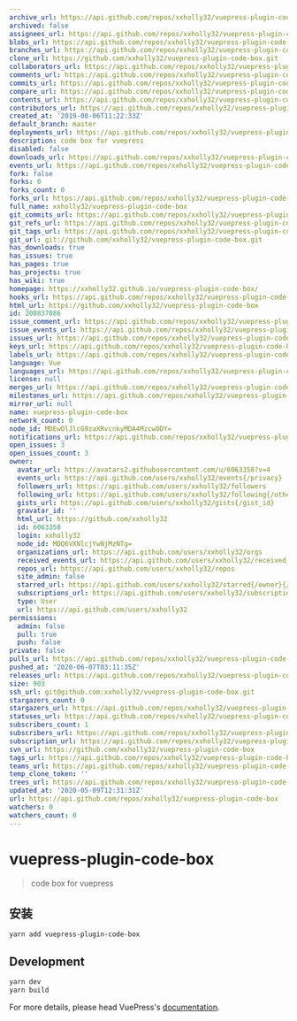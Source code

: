 ```yaml
---
archive_url: https://api.github.com/repos/xxholly32/vuepress-plugin-code-box/{archive_format}{/ref}
archived: false
assignees_url: https://api.github.com/repos/xxholly32/vuepress-plugin-code-box/assignees{/user}
blobs_url: https://api.github.com/repos/xxholly32/vuepress-plugin-code-box/git/blobs{/sha}
branches_url: https://api.github.com/repos/xxholly32/vuepress-plugin-code-box/branches{/branch}
clone_url: https://github.com/xxholly32/vuepress-plugin-code-box.git
collaborators_url: https://api.github.com/repos/xxholly32/vuepress-plugin-code-box/collaborators{/collaborator}
comments_url: https://api.github.com/repos/xxholly32/vuepress-plugin-code-box/comments{/number}
commits_url: https://api.github.com/repos/xxholly32/vuepress-plugin-code-box/commits{/sha}
compare_url: https://api.github.com/repos/xxholly32/vuepress-plugin-code-box/compare/{base}...{head}
contents_url: https://api.github.com/repos/xxholly32/vuepress-plugin-code-box/contents/{+path}
contributors_url: https://api.github.com/repos/xxholly32/vuepress-plugin-code-box/contributors
created_at: '2019-08-06T11:22:33Z'
default_branch: master
deployments_url: https://api.github.com/repos/xxholly32/vuepress-plugin-code-box/deployments
description: code box for vuepress
disabled: false
downloads_url: https://api.github.com/repos/xxholly32/vuepress-plugin-code-box/downloads
events_url: https://api.github.com/repos/xxholly32/vuepress-plugin-code-box/events
fork: false
forks: 0
forks_count: 0
forks_url: https://api.github.com/repos/xxholly32/vuepress-plugin-code-box/forks
full_name: xxholly32/vuepress-plugin-code-box
git_commits_url: https://api.github.com/repos/xxholly32/vuepress-plugin-code-box/git/commits{/sha}
git_refs_url: https://api.github.com/repos/xxholly32/vuepress-plugin-code-box/git/refs{/sha}
git_tags_url: https://api.github.com/repos/xxholly32/vuepress-plugin-code-box/git/tags{/sha}
git_url: git://github.com/xxholly32/vuepress-plugin-code-box.git
has_downloads: true
has_issues: true
has_pages: true
has_projects: true
has_wiki: true
homepage: https://xxholly32.github.io/vuepress-plugin-code-box/
hooks_url: https://api.github.com/repos/xxholly32/vuepress-plugin-code-box/hooks
html_url: https://github.com/xxholly32/vuepress-plugin-code-box
id: 200837086
issue_comment_url: https://api.github.com/repos/xxholly32/vuepress-plugin-code-box/issues/comments{/number}
issue_events_url: https://api.github.com/repos/xxholly32/vuepress-plugin-code-box/issues/events{/number}
issues_url: https://api.github.com/repos/xxholly32/vuepress-plugin-code-box/issues{/number}
keys_url: https://api.github.com/repos/xxholly32/vuepress-plugin-code-box/keys{/key_id}
labels_url: https://api.github.com/repos/xxholly32/vuepress-plugin-code-box/labels{/name}
language: Vue
languages_url: https://api.github.com/repos/xxholly32/vuepress-plugin-code-box/languages
license: null
merges_url: https://api.github.com/repos/xxholly32/vuepress-plugin-code-box/merges
milestones_url: https://api.github.com/repos/xxholly32/vuepress-plugin-code-box/milestones{/number}
mirror_url: null
name: vuepress-plugin-code-box
network_count: 0
node_id: MDEwOlJlcG9zaXRvcnkyMDA4MzcwODY=
notifications_url: https://api.github.com/repos/xxholly32/vuepress-plugin-code-box/notifications{?since,all,participating}
open_issues: 3
open_issues_count: 3
owner:
  avatar_url: https://avatars2.githubusercontent.com/u/6063358?v=4
  events_url: https://api.github.com/users/xxholly32/events{/privacy}
  followers_url: https://api.github.com/users/xxholly32/followers
  following_url: https://api.github.com/users/xxholly32/following{/other_user}
  gists_url: https://api.github.com/users/xxholly32/gists{/gist_id}
  gravatar_id: ''
  html_url: https://github.com/xxholly32
  id: 6063358
  login: xxholly32
  node_id: MDQ6VXNlcjYwNjMzNTg=
  organizations_url: https://api.github.com/users/xxholly32/orgs
  received_events_url: https://api.github.com/users/xxholly32/received_events
  repos_url: https://api.github.com/users/xxholly32/repos
  site_admin: false
  starred_url: https://api.github.com/users/xxholly32/starred{/owner}{/repo}
  subscriptions_url: https://api.github.com/users/xxholly32/subscriptions
  type: User
  url: https://api.github.com/users/xxholly32
permissions:
  admin: false
  pull: true
  push: false
private: false
pulls_url: https://api.github.com/repos/xxholly32/vuepress-plugin-code-box/pulls{/number}
pushed_at: '2020-06-07T03:11:35Z'
releases_url: https://api.github.com/repos/xxholly32/vuepress-plugin-code-box/releases{/id}
size: 903
ssh_url: git@github.com:xxholly32/vuepress-plugin-code-box.git
stargazers_count: 0
stargazers_url: https://api.github.com/repos/xxholly32/vuepress-plugin-code-box/stargazers
statuses_url: https://api.github.com/repos/xxholly32/vuepress-plugin-code-box/statuses/{sha}
subscribers_count: 1
subscribers_url: https://api.github.com/repos/xxholly32/vuepress-plugin-code-box/subscribers
subscription_url: https://api.github.com/repos/xxholly32/vuepress-plugin-code-box/subscription
svn_url: https://github.com/xxholly32/vuepress-plugin-code-box
tags_url: https://api.github.com/repos/xxholly32/vuepress-plugin-code-box/tags
teams_url: https://api.github.com/repos/xxholly32/vuepress-plugin-code-box/teams
temp_clone_token: ''
trees_url: https://api.github.com/repos/xxholly32/vuepress-plugin-code-box/git/trees{/sha}
updated_at: '2020-05-09T12:31:31Z'
url: https://api.github.com/repos/xxholly32/vuepress-plugin-code-box
watchers: 0
watchers_count: 0
---
```


# vuepress-plugin-code-box

> code box for vuepress

## 安装

```
yarn add vuepress-plugin-code-box
```

## Development

```bash
yarn dev
yarn build
```

For more details, please head VuePress's [documentation](https://v1.vuepress.vuejs.org/).
